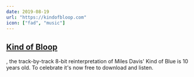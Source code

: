 ```yaml
---
date: 2019-08-19
url: "https://kindofbloop.com"
icon: ["fad", "music"]
---
```

<h2 class="inline"><a href="https://kindofbloop.com">Kind of Bloop</a></h2>, the track-by-track 8-bit reinterpretation of Miles Davis' Kind of Blue is 10 years old. To celebrate it's now free to download and listen.
